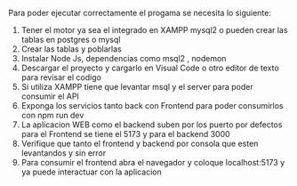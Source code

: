 Para poder ejecutar correctamente el progama se necesita lo siguiente:
1. Tener el motor ya sea el integrado en XAMPP mysql2 o pueden crear las tablas en postgres o mysql
2. Crear las tablas y poblarlas
3. Instalar Node Js, dependencias como msql2 , nodemon 
4. Descargar el proyecto y cargarlo en Visual Code o otro editor de texto para revisar el codigo
5. Si utiliza XAMPP tiene que levantar msql y el server para poder consumir el API
6. Exponga los servicios tanto back con Frontend para poder consumirlos con npm run dev
7. La aplicacion WEB como el backend suben por los puerto por defectos para el Frontend se tiene el 5173 y para el backend 3000
8. Verifique que tanto el frontend y backend por consola que esten levantandos y sin error
9. Para consumir el frontend abra el navegador y coloque localhost:5173 y ya puede interactuar con la aplicacion
